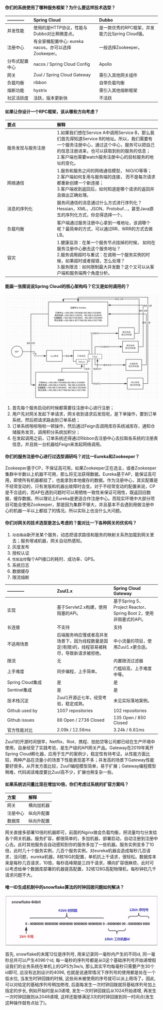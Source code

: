 #### 你们的系统使用了哪种服务框架？为什么要这样技术选型？
| ———— | Spring Cloud | Dubbo | 
| :----- | :----- | :----- | 
| 并发性能 | 使用的是HTTP协议，性能与Dubbo对比稍微差点。 | 是一款优秀的RPC框架，并发能力比Spring Cloud强。 | 
| 注册中心 | 有全家桶配置中心: eureka nacos，亦可以选择Zookeeper。 | 一般选择Zookeeper。 | 
| 分布式配置中心 | nacos / Spring Cloud Config | Apollo | 
| 网关 | Zuul / Spring Cloud Gateway  | 需引入其他网关组件 | 
| 负载均衡 | ribbon | 自带负载均衡 | 
| 熔断功能 | hystrix | 需引入其他熔断框架 | 
| 社区活跃度 | 活跃，版本更新快 | 不活跃 | 


#### 如果让你设计一个RPC框架，该从哪些方向考虑？
| 要点 | 解释 | 
| :----- | :----- | 
| <div style="width: 150px">服务发现与服务注册</div> | 1.如果我们想在Service A中调用Service B，那么我们首先得知道Service B的地址。所以，我们需要有一个服务注册中心，通过这个中心，服务可以把自己的信息注册进来，也可以获取到别的服务的信息；<br> 2.客户端也需要watch服务注册中心的目标服务的地址的变化。 | 
| <div style="width: 150px">网络通信</div> | 1.服务和服务之间的网络通信模型， NIO/IO等等；<br> 2.客户端如何复用与服务端的连接， 而不是每次请求都重新创建一个新连接；<br> 3.客户端收到返回后，如何知道是哪个请求的返回并且做出正确处理。 | 
| <div style="width: 150px">消息的序列化</div> | 服务间通信的消息通过什么方式进行序列化？Hessian，XML、JSON、Protobuf…，甚至Java原生的序列化方式，你总得选择一个。 | 
| <div style="width: 150px">负载均衡</div> | 客户端通过服务注册中心拿到一堆地址，该调哪个呢？最简单的方式，可以通过RR、WRR的方式去做LB。 | 
| <div style="width: 150px">容灾</div> | 1.健康监测：在某一个服务节点挂掉的时候， 如何在服务注册中心删去这个服务地址？<br> 2.服务调用超时与重试：在调用一个服务实例的时候，如果超时或者报错，怎么处理？<br> 3.服务限流：如何限制最大并发数？这个又可以从客户端和服务端两个角度分析。<br> | 


#### 能画一张图说说Spring Cloud的核心架构吗？它又是如何调用的？
![SpringCloud](/images/MicroService/SpringCloud.jpg)


1. 首先每个服务启动的时候都需要往注册中心进行注册；
2. 用户先对网关发起下单请求，网关收到请求后发现呃，是下单操作，要到订单系统，然后把请求路由到订单系统；
3. 订单系统啪啦啪啦一顿操作，然后通过Feign去调用库存系统减库存，通知仓储服务发货，调用积分系统加积分；
4. 在发起调用之前，订单系统还得通过Ribbon去注册中心去拉取各系统的注册表信息，并且挑一台机器给Feign来发起网络调用。


#### 你们的服务注册中心进行过选型调研吗？对比一Eureka和Zookeeper？
Zookeeper基于CP，不保证高可用，如果Zookeeper正在选主，或者Zookeeper集群中半数以上机器不可用，那么将无法获得数据。Eureka基于AP，能保证高可用，即使所有机器都挂了，也能拿到本地缓存的数据。作为注册中心，其实配置是不经常变动的，只有发版和机器出故障时会变。对于不经常变动的配置来说，CP是不合适的，而AP在遇到问题时可以用牺牲一致性来保证可用性，既返回旧数据，缓存数据。所以理论上Eureka是更适合作注册中心。而现实环境中大部分项目可能会使用Zookeeper，那是因为集群不够大，并且基本不会遇到用做注册中心的机器一半以上都挂了的情况。所以实际上也没什么大问题。
    

#### 你们对网关的技术选型是怎么考虑的？能对比一下各种网关的优劣吗？
1. `动态路由`新开发某个服务，动态把请求路径和服务的映射关系热加载到网关里去；服务增减机器，网关自动热感知。
2. 灰度发布
3. 授权认证
4. `性能监控`每个API接口的耗时、成功率、QPS。
5. 系统日志
6. 数据缓存
7. 限流熔断


| ———— | Zuul1.x | Spring Cloud Gateway |
| :----- | :----- | :----- | 
| <div style="width: 150px">实现</div> | 基于Servlet2.x构建，使用阻塞的API。| 基于Spring 5、Project Reactor、Spring Boot 2，使用非阻塞式的API。 |
| <div style="width: 150px">长连接</div> | 不支持 | 支持 |
| <div style="width: 150px">不适用场景</div> | 后端服务响应慢或者高并发场景下，因为线程数量是固定(有限)的，线程容易被耗尽，导致新请求被拒绝。 | 中小流量的项目，使用Zuul1.x更合适。 |
| <div style="width: 150px">限流</div> | 无 | 内置限流过滤器 |
| <div style="width: 150px">上手难度</div> | 同步编程，上手简单。| 门槛较高，上手难度中等。 |
| <div style="width: 150px">Spring Cloud集成</div> | 是 | 是 |
| <div style="width: 150px">Sentinel集成</div> | 是 | 是 |
| <div style="width: 150px">技术栈沉淀</div> | Zuul1开源近七年，经受考验，稳定成熟。| 未见实际落地案例。|
| <div style="width: 150px">Github used by</div> | 1007 repositories | 102 repositories |
| <div style="width: 150px">Github issues</div> | 88 Open / 2736 Closed | 135 Open / 850 Closed |
| <div style="width: 150px">官方性能对比</div> | 2.09k / 12.56ms | 3.24k / 6.61ms |


Zuul1的开源时间很早，Netflix、Riot、携程、拍拍贷等公司都已经在生产环境中使用，自身经受了实践考验，是生产级的API网关产品。Gateway在2019年离开Spring Cloud孵化器，应用于生产的案例少，稳定性有待考证。从性能方面比较，两种产品在流量小的场景下性能表现差不多；并发高的场景下Gateway性能要好很多。从开发方面比较，Zuul1编程模型简单，易于扩展；Gateway编程模型稍难，代码阅读难度要比Zuul高不少，扩展也稍复杂一些。

    
#### 如果系统访问量比现在增加10倍，你们考虑过系统的扩容方案吗？
| 方案 | 解释 | 
| :----- | :----- | 
| 网关 | 横向加机器 |
| 注册中心 | 纵向升配置 |
| 数据库 | 纵向升配置 |


网关直接多部署10倍的机器即可，前面的Nginx做会负载均衡，把流量均匀分发给各个网关机器。服务扩容，都很简单的，多加机器，部署启动，自动注册到注册中心去。此时其他服务会自动感知到你的服务多加了一些机器。服务实例变多了10倍，此时几十个服务实例，几百个服务实例，对eureka机器会造成每秒几百请求，没问题，eureka机器，8核16G的配置，单机抗上千请求，很轻松。数据库本来是每秒几百请求，10倍，每秒高峰期是三四千请求，横向扩容很麻烦，此时可以考虑给单个数据库部署的机器提高配置，32核128G高配物理机，每秒钟抗几千请求问题不大。


#### 唯一ID生成机制中的snowflake算法的时钟回拨问题如何解决？
![snowflake](/images/MicroService/snowflake.jpg)


首先, snowflake的末尾12位是序列号, 用来记录同一毫秒内产生的不同id, 同一毫秒总共可以产生4096个id, 每一毫秒的序列号都是从0这个基础序列号开始递增假设我们的业务系统在单机上的QPS为3w/s, 那么其实平均每毫秒只需要产生30个id即可, 远没有达到设计的4096, 也就是说通常情况下序列号的使用都是处在一个低水位, 当发生时钟回拨的时候, 这些尚未被使用的序号就可以派上用场了。因此, 可以对给定的基础序列号稍加修改, 后面每发生一次时钟回拨就将基础序列号加上指定的步长, 例如开始时是从0递增, 发生一次时钟回拨后从1024开始递增, 再发生一次时钟回拨则从2048递增, 这样还能够满足3次的时钟回拨到同一时间点(发生这种操作就有点扯了)。

